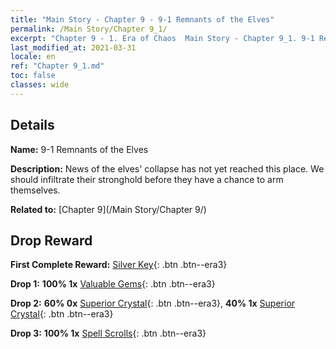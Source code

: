 ```yaml
---
title: "Main Story - Chapter 9 - 9-1 Remnants of the Elves"
permalink: /Main Story/Chapter 9_1/
excerpt: "Chapter 9 - 1. Era of Chaos  Main Story - Chapter 9_1. 9-1 Remnants of the Elves"
last_modified_at: 2021-03-31
locale: en
ref: "Chapter 9_1.md"
toc: false
classes: wide
---
```


## Details

 **Name:** 9-1 Remnants of the Elves

 **Description:** News of the elves' collapse has not yet reached this place. We should infiltrate their stronghold before they have a chance to arm themselves.

 **Related to:** [Chapter 9](/Main Story/Chapter 9/)

## Drop Reward

 **First Complete Reward:** [Silver Key](/Items/con_693/){: .btn .btn--era3}

 **Drop 1:** **100% 1x** [Valuable Gems](/Items/mat_30/){: .btn .btn--era3}

 **Drop 2:** **60% 0x** [Superior Crystal](/Items/mat_24/){: .btn .btn--era3}, **40% 1x** [Superior Crystal](/Items/mat_24/){: .btn .btn--era3}

 **Drop 3:** **100% 1x** [Spell Scrolls](/Items/con_694/){: .btn .btn--era3}

